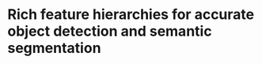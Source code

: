# Rich feature hierarchies for accurate object detection and semantic segmentation

<!--https://zhuanlan.zhihu.com/p/23006190-->

